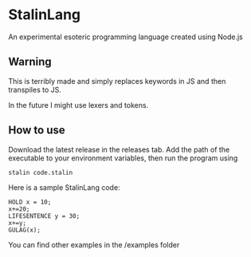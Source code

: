 # StalinLang

An experimental esoteric programming language created using Node.js

## Warning

This is terribly made and simply replaces keywords in JS and then transpiles to JS.

In the future I might use lexers and tokens. 

## How to use

Download the latest release in the releases tab. Add the path of the executable to your environment variables, then run the program using
```sh
stalin code.stalin
```

Here is a sample StalinLang code: 
```stalin
HOLD x = 10;
x+=20;
LIFESENTENCE y = 30;
x+=y;
GULAG(x);
```
You can find other examples in the /examples folder